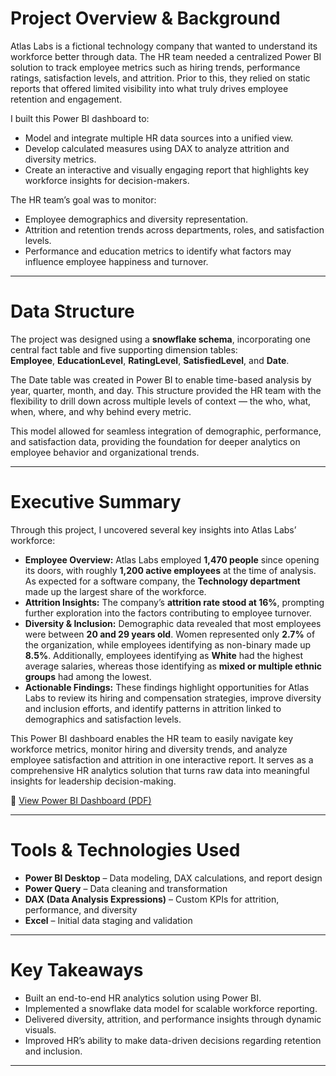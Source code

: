 # Project Overview & Background

Atlas Labs is a fictional technology company that wanted to understand its workforce better through data. The HR team needed a centralized Power BI solution to track employee metrics such as hiring trends, performance ratings, satisfaction levels, and attrition. Prior to this, they relied on static reports that offered limited visibility into what truly drives employee retention and engagement.

I built this Power BI dashboard to:
- Model and integrate multiple HR data sources into a unified view.  
- Develop calculated measures using DAX to analyze attrition and diversity metrics.  
- Create an interactive and visually engaging report that highlights key workforce insights for decision-makers.

The HR team’s goal was to monitor:
- Employee demographics and diversity representation.  
- Attrition and retention trends across departments, roles, and satisfaction levels.  
- Performance and education metrics to identify what factors may influence employee happiness and turnover.

---

# Data Structure

The project was designed using a **snowflake schema**, incorporating one central fact table and five supporting dimension tables:  
**Employee**, **EducationLevel**, **RatingLevel**, **SatisfiedLevel**, and **Date**.  

The Date table was created in Power BI to enable time-based analysis by year, quarter, month, and day. This structure provided the HR team with the flexibility to drill down across multiple levels of context — the who, what, when, where, and why behind every metric.

This model allowed for seamless integration of demographic, performance, and satisfaction data, providing the foundation for deeper analytics on employee behavior and organizational trends.

---

# Executive Summary

Through this project, I uncovered several key insights into Atlas Labs’ workforce:

- **Employee Overview:** Atlas Labs employed **1,470 people** since opening its doors, with roughly **1,200 active employees** at the time of analysis. As expected for a software company, the **Technology department** made up the largest share of the workforce.  
- **Attrition Insights:** The company’s **attrition rate stood at 16%**, prompting further exploration into the factors contributing to employee turnover.  
- **Diversity & Inclusion:** Demographic data revealed that most employees were between **20 and 29 years old**. Women represented only **2.7%** of the organization, while employees identifying as non-binary made up **8.5%**. Additionally, employees identifying as **White** had the highest average salaries, whereas those identifying as **mixed or multiple ethnic groups** had among the lowest.  
- **Actionable Findings:** These findings highlight opportunities for Atlas Labs to review its hiring and compensation strategies, improve diversity and inclusion efforts, and identify patterns in attrition linked to demographics and satisfaction levels.

This Power BI dashboard enables the HR team to easily navigate key workforce metrics, monitor hiring and diversity trends, and analyze employee satisfaction and attrition in one interactive report. It serves as a comprehensive HR analytics solution that turns raw data into meaningful insights for leadership decision-making.

📄 [View Power BI Dashboard (PDF)](Atlas%20Labs/Atlas%20Labs%20HR%20Analytics.pdf)


---

# Tools & Technologies Used
- **Power BI Desktop** – Data modeling, DAX calculations, and report design  
- **Power Query** – Data cleaning and transformation  
- **DAX (Data Analysis Expressions)** – Custom KPIs for attrition, performance, and diversity  
- **Excel** – Initial data staging and validation  

---

# Key Takeaways
- Built an end-to-end HR analytics solution using Power BI.  
- Implemented a snowflake data model for scalable workforce reporting.  
- Delivered diversity, attrition, and performance insights through dynamic visuals.  
- Improved HR’s ability to make data-driven decisions regarding retention and inclusion.

---

